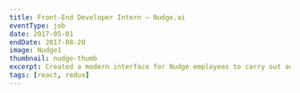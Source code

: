 ```yaml
---
title: Front-End Developer Intern – Nudge.ai
eventType: job
date: 2017-05-01
endDate: 2017-08-20
image: Nudge1
thumbnail: nudge-thumb
excerpt: Created a modern interface for Nudge employees to carry out administrative tasks. Interacting with a RESTful API, this interface allows an administrator to create, delete, or modify accounts, and to directly access and modify person and company data used by the sales platform.
tags: [react, redux]
---
```

